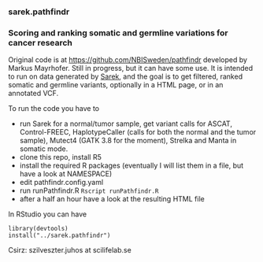 ### sarek.pathfindr
### Scoring and ranking somatic and germline variations for cancer research

Original code is at https://github.com/NBISweden/pathfindr developed by Markus Mayrhofer. Still in progress, but it can have some use. It is intended to run on data generated by [Sarek](https://nf-co.re/sarek), and the goal is to
get filtered, ranked somatic and germline variants, optionally in a HTML page, or in an annotated VCF.

To run the code you have to 
  - run Sarek for a normal/tumor sample, get variant calls for ASCAT, Control-FREEC, HaplotypeCaller (calls for both the normal and the tumor sample), Mutect4 (GATK 3.8 for the moment), Strelka and Manta in somatic mode.
  - clone this repo, install R5
  - install the required R packages (eventually I will list them in a file, but have a look at NAMESPACE)
  - edit pathfindr.config.yaml
  - run runPathfindr.R `Rscript runPathfindr.R`
  - after a half an hour have a look at the resulting HTML file
  
In RStudio you can have 
```
library(devtools)
install("../sarek.pathfindr")

```

Csirz: szilveszter.juhos at scilifelab.se
